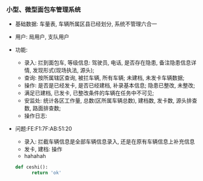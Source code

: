 ### 小型、微型面包车管理系统
* 基础数据: 车量表, 车辆所属区县已经划分, 系统不管理六合一
* 用户: 局用户, 支队用户
* 功能:
  * 录入: 拦到面包车, 等级信息: 驾驶员, 电话, 是否存在隐患, 备注隐患信息详情, 发现形式(现场执法, 源头);
  * 查询: 按所属辖区查询, 被拦车辆, 所有车辆; 未建档, 未发卡车辆数据;
  * 操作: 是否是已经发卡, 是否已经建档, 补录基本信息; 隐患已整改, 未整改;
  * 满足已建档, 已发卡, 已整改条件的车辆在任务中不可见;
  * 安监处: 统计各区工作量, 总数(区所属车辆总数), 建档数, 发卡数, 源头排查数, 路面排查数;
  * 操作日志:

* 问题:FE:F1:7F:AB:51:20
  * 录入: 拦截车辆信息是全部车辆信息录入, 还是在原有车辆信息上补充信息
  * 发卡, 建档: 操作
  * hahahah
  ```python
  def ceshi():
        return 'ok'
  ```
